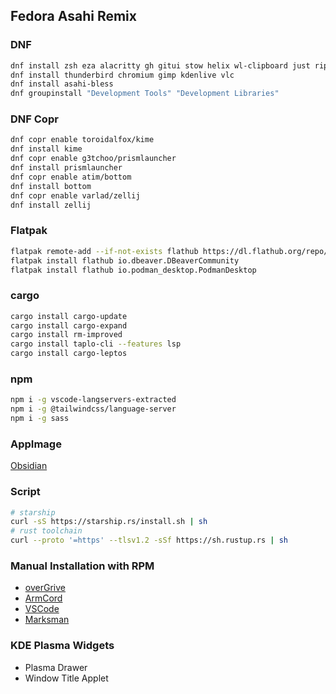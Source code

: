 ## Fedora Asahi Remix
### DNF
```sh
dnf install zsh eza alacritty gh gitui stow helix wl-clipboard just ripgrep bat fd-find neofetch python-unversioned-command nodejs podman mold
dnf install thunderbird chromium gimp kdenlive vlc
dnf install asahi-bless
dnf groupinstall "Development Tools" "Development Libraries"
```
### DNF Copr
```sh
dnf copr enable toroidalfox/kime
dnf install kime
dnf copr enable g3tchoo/prismlauncher
dnf install prismlauncher
dnf copr enable atim/bottom
dnf install bottom
dnf copr enable varlad/zellij
dnf install zellij
```

### Flatpak
```sh
flatpak remote-add --if-not-exists flathub https://dl.flathub.org/repo/flathub.flatpakrepo
flatpak install flathub io.dbeaver.DBeaverCommunity
flatpak install flathub io.podman_desktop.PodmanDesktop
```

### cargo
```sh
cargo install cargo-update
cargo install cargo-expand
cargo install rm-improved
cargo install taplo-cli --features lsp
cargo install cargo-leptos
```

### npm
```sh
npm i -g vscode-langservers-extracted
npm i -g @tailwindcss/language-server
npm i -g sass
```

### AppImage

[Obsidian](https://obsidian.md/download)

### Script

```sh
# starship
curl -sS https://starship.rs/install.sh | sh
# rust toolchain
curl --proto '=https' --tlsv1.2 -sSf https://sh.rustup.rs | sh
```

### Manual Installation with RPM

- [overGrive](https://www.overgrive.com)
- [ArmCord](https://github.com/ArmCord/ArmCord/releases)
- [VSCode](https://code.visualstudio.com/docs/setup/linux)
- [Marksman](https://github.com/artempyanykh/marksman/releases)

### KDE Plasma Widgets

- Plasma Drawer
- Window Title Applet

